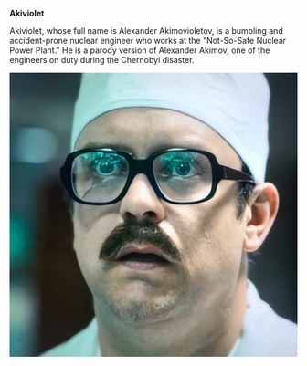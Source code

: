 **Akiviolet**


Akiviolet, whose full name is Alexander Akimovioletov, is a bumbling and accident-prone nuclear engineer who works at the "Not-So-Safe Nuclear Power Plant." He is a parody version of Alexander Akimov, one of the engineers on duty during the Chernobyl disaster.


![Image](../pictures/Akiviolet.jpg)